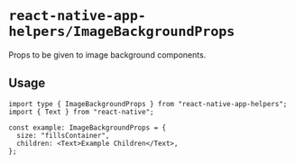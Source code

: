 # `react-native-app-helpers/ImageBackgroundProps`

Props to be given to image background components.

## Usage

```tsx
import type { ImageBackgroundProps } from "react-native-app-helpers";
import { Text } from "react-native";

const example: ImageBackgroundProps = {
  size: "fillsContainer",
  children: <Text>Example Children</Text>,
};
```
